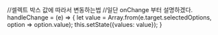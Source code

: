 //셀렉트 박스 값에 따라서 변동하는법
//일단 onChange 부터 설명하겠다.
handleChange = (e) => {
let value = Array.from(e.target.selectedOptions, option => option.value);
this.setState({values: value});
}

